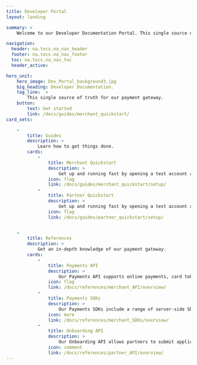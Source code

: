 ```yaml
---
title: Developer Portal
layout: landing

summary: >
    Welcome to our Developer Documentation Portal. This single source of truth for our payment gateway.

navigation:
  header: na.tocs.na_nav_header
  footer: na.tocs.na_nav_footer
  toc: na.tocs.na_nav_toc
  header_active:

hero_unit:
    hero_image: Dev_Portal_background3.jpg
    big_heading: Developer Documentation.
    tag_line:  >
        This single source of truth for our payment gateway.
    button:
        text: Get started
        link: /docs/guides/merchant_quickstart/
card_sets:

    -  
        title: Guides
        description: >
            Learn how to get things done.
        cards:
            -
                title: Merchant Quickstart
                description: >
                    Get up and running fast by opening a test account and hitting a few of our API endpoints.
                icon: flag
                link: /docs/guides/merchant_quickstart/setup/
            -
                title: Partner Quickstart
                description: >
                    Get up and running fast by opening a test account and hitting a few of our API endpoints.
                icon: flag
                link: /docs/guides/partner_quickstart/setup/


    -
        title: References
        description: >
            Get an in-depth knowledge of our payment gateway.
        cards:
            -
                title: Payments API
                description: >
                    Our Payments API supports online payments, card tokenization, payment profiles and reporting.
                icon: flag
                link: /docs/references/merchant_API/overview/
            -
                title: Payments SDKs
                description: >
                    Our Payments SDKs include a range of server-side SDKs, mobile SDKs for Android and iOS, and a browser SDK.
                icon: more
                link: /docs/references/merchant_SDKs/overview/
            -
                title: Onboarding API
                description: >
                    Our Onboarding API allows partners to submit applications on behalf of new sub-merchants.
                icon: comment
                link: /docs/references/partner_API/overview/
---
```


